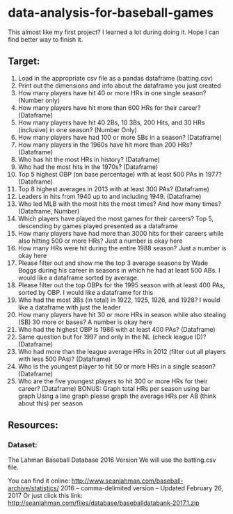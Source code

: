 # data-analysis-for-baseball-games
This almost like my first project? I learned a lot during doing it. Hope I can find better way to finish it.

## Target:
1)	Load in the appropriate csv file as a pandas dataframe (batting.csv)
2)	Print out the dimensions and info about the dataframe you just created
3)	How many players have hit 40 or more HRs in one single season? (Number only)
4)	How many players have hit more than 600 HRs for their career? (Dataframe)
5)	How many players have hit 40 2Bs, 10 3Bs, 200 Hits, and 30 HRs (inclusive) in one season? (Number Only)
6)	How many players have had 100 or more SBs in a season? (Dataframe)
7)	How many players in the 1960s have hit more than 200 HRs? (Dataframe)
8)	Who has hit the most HRs in history? (Dataframe)
9)	Who had the most hits in the 1970s? (Dataframe)
10)	Top 5 highest OBP (on base percentage) with at least 500 PAs in 1977?  (Dataframe)
11)	Top 8 highest averages in 2013 with at least 300 PAs? (Dataframe)
12)	Leaders in hits from 1940 up to and including 1949. (Dataframe)
13)	Who led MLB with the most hits the most times?  And how many times?  (Dataframe, Number)
14) Which players have played the most games for their careers?  Top 5, descending by games played presented as a dataframe
15) How many players have had more than 3000 hits for their careers while also hitting 500 or more HRs?  Just a number is okay here
16) How many HRs were hit during the entire 1988 season?  Just a number is okay here
17) Please filter out and show me the top 3 average seasons by Wade Boggs during his career in seasons in which he had at least 500 ABs.  I would like a dataframe sorted by average.
18) Please filter out the top OBPs for the 1995 season with at least 400 PAs, sorted by OBP.  I would like a dataframe for this
19) Who had the most 3Bs (in total) in 1922, 1925, 1926, and 1928?  I would like a dataframe with just the leader
20) How many players have hit 30 or more HRs in season while also stealing (SB) 30 more or bases?  A number is okay here
21) Who had the highest OBP is 1986 with at least 400 PAs? (Dataframe)
22) Same question but for 1997 and only in the NL (check league ID)? (Dataframe)
23) Who had more than the league average HRs in 2012 (filter out all players with less 500 PAs)? (Dataframe)
24) Who is the youngest player to hit 50 or more HRs in a single season? (Dataframe)
25) Who are the five youngest players to hit 300 or more HRs for their career? (Dataframe)
BONUS:  Graph total HRs per season using bar graph
Using a line graph please graph the average HRs per AB (think about this) per season


## Resources:
### Dataset:
The Lahman Baseball Database
2016 Version
We will use the batting.csv file.

You can find it online: http://www.seanlahman.com/baseball-archive/statistics/  2016 – comma-delimited version – Updated February 26, 2017
Or just click this link: http://seanlahman.com/files/database/baseballdatabank-2017.1.zip
